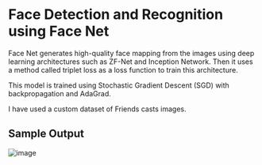 # Face Detection and Recognition using Face Net

Face Net generates high-quality face mapping from the images using deep learning architectures such as ZF-Net and Inception Network. Then it uses a method called triplet loss as a loss function to train this architecture.
 
This model is trained using Stochastic Gradient Descent (SGD) with backpropagation and AdaGrad.

I have used a custom dataset of Friends casts images.

## Sample Output
![image](https://user-images.githubusercontent.com/83486603/178512389-c0c2d64c-5437-4b0f-8cc8-63de97e0baa2.png)
